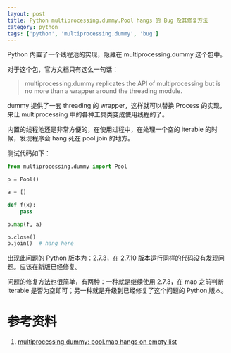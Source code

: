 ```yaml
---
layout: post
title: Python multiprocessing.dummy.Pool hangs 的 Bug 及其修复方法
category: python
tags: ['python', 'multiprocessing.dummy', 'bug']
---
```


Python 内置了一个线程池的实现，隐藏在 multiprocessing.dummy 这个包中。

对于这个包，官方文档只有这么一句话：

>multiprocessing.dummy replicates the API of multiprocessing but is no more than a wrapper around the threading module.

dummy 提供了一套 threading 的 wrapper，这样就可以替换 Process 的实现，来让 multiprocessing 中的各种工具类变成使用线程的了。

内置的线程池还是非常方便的，在使用过程中，在处理一个空的 iterable 的时候，发现程序会 hang 死在 pool.join 的地方。

测试代码如下：

```python
from multiprocessing.dummy import Pool

p = Pool()

a = []

def f(x):
    pass

p.map(f, a)

p.close()
p.join()  # hang here
```

出现此问题的 Python 版本为：2.7.3，在 2.7.10 版本运行同样的代码没有发现问题。应该在新版已经修复。

问题的修复方法也很简单，有两种：一种就是继续使用 2.7.3，在 map 之前判断 iterable 是否为空即可；另一种就是升级到已经修复了这个问题的 Python 版本。

# 参考资料

1. [multiprocessing.dummy: pool.map hangs on empty list](https://bugs.python.org/issue25656)
